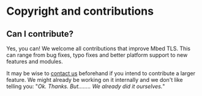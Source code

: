 # Copyright and contributions

## Can I contribute?

Yes, you can! We welcome all contributions that improve Mbed TLS. This can range from bug fixes, typo fixes and better platform support to new features and modules.

It may be wise to <a href="https://tls.mbed.org/contact" target="_blank">contact us</a> beforehand if you intend to contribute a larger feature. We might already be working on it internally and we don't like telling you: "*Ok. Thanks. But........ We already did it ourselves.*"
